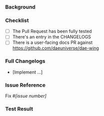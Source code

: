 <!-- NOTE: Please read the CONTRIBUTING.md guidelines before submitting your patch, and ensure you followed them all: https://github.com/daeuniverse/dae/blob/master/CONTRIBUTING.md -->

### Background

<!--- Why is this change required? What problem does it solve? -->

### Checklist

- [ ] The Pull Request has been fully tested
- [ ] There's an entry in the CHANGELOGS
- [ ] There is a user-facing docs PR against https://github.com/daeuniverse/dae-wing

### Full Changelogs

- [Implement ...]

### Issue Reference

<!--- If it fixes an open issue, please link to the issue here. -->

Fix #_[issue number]_

### Test Result

<!--- Attach test result here. -->
